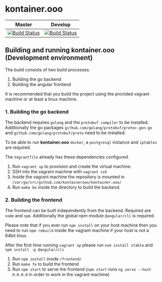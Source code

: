 # kontainer.ooo

|Master|Develop|
|---|---|
|[![Build Status](https://travis-ci.org/kontainerooo/kontainer.ooo.svg?branch=master)](https://travis-ci.org/kontainerooo/kontainer.ooo)|[![Build Status](https://travis-ci.org/kontainerooo/kontainer.ooo.svg?branch=develop)](https://travis-ci.org/kontainerooo/kontainer.ooo)|

## Building and running kontainer.ooo (Development environment)
The build consists of two build processes.

1. Building the go backend
1. Building the angular frontend

It is recommended that you build the project using the provided vagrant machine or at least a linux machine.

### 1. Building the go backend
The backend requires `golang` and the `protobuf compiler` to be installed. Additionally the go packages `github.com/golang/protobuf/protoc-gen-go` and `github.com/golang/protobuf/proto` need to be installed.

To be able to run **kontainer.ooo** `docker`, a `postgresql` instance and `iptables` are required.

The `Vagrantfile` already has these dependencies configured.

1. Run `vagrant up` to provision and create the virtual machine.
1. SSH into the vagrant machine with `vagrant ssh`
1. Inside the vagrant machine the repository is mounted in `/var/go/src/github.com/kontainerooo/kontainer.ooo/`
1. Run `make be` inside the directory to build the backend.

### 2. Building the frontend
The frontend can be built independently from the backend. Required are `node` and `npm`.
Additionally the global npm module `@angular/cli` is required.

Please note that if you ever run `npm install` on your host machine then you need to run `npm rebuild` inside the vagrant machine if your host is not a 64bit linux.

After the first time running `vagrant up` please run `nvm install stable` and `npm install -g @angular/cli`

1. Run `npm install` inside `/frontend/`
1. Run `make fe` to build the frontend
1. Run `npm start` to serve the frontend (`npm start` runs `ng serve --host 0.0.0.0` in order to work in the vagrant machine)
